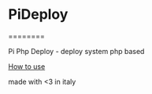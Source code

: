 # PiDeploy
========

Pi Php Deploy - deploy system php based

[How to use](https://github.com/GrayHats/bitbucket-deploy-php/wiki/HowTo)

made with <3 in italy